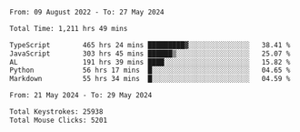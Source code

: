 <!--START_SECTION:waka-->

```txt
From: 09 August 2022 - To: 27 May 2024

Total Time: 1,211 hrs 49 mins

TypeScript        465 hrs 24 mins █████████▓░░░░░░░░░░░░░░░   38.41 %
JavaScript        303 hrs 45 mins ██████▒░░░░░░░░░░░░░░░░░░   25.07 %
AL                191 hrs 39 mins ████░░░░░░░░░░░░░░░░░░░░░   15.82 %
Python            56 hrs 17 mins  █░░░░░░░░░░░░░░░░░░░░░░░░   04.65 %
Markdown          55 hrs 34 mins  █░░░░░░░░░░░░░░░░░░░░░░░░   04.59 %
```

<!--END_SECTION:waka-->
<!--END_SECTION:activity-->
<!--END_SECTION:activity-->
<!--END_SECTION:activity-->
<!--END_SECTION:activity-->
<!--END_SECTION:activity-->
<!--END_SECTION:activity-->
<!--START_SECTION:activity-->
<!--START_SECTION:activity-->

```txt
From: 21 May 2024 - To: 29 May 2024

Total Keystrokes: 25938
Total Mouse Clicks: 5201
```

<!--END_SECTION:activity-->
<!--END_SECTION:activity-->
